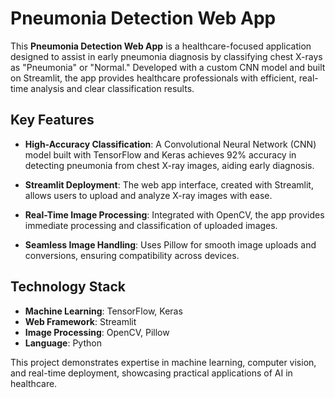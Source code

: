# Pneumonia Detection Web App

This **Pneumonia Detection Web App** is a healthcare-focused application designed to assist in early pneumonia diagnosis by classifying chest X-rays as "Pneumonia" or "Normal." Developed with a custom CNN model and built on Streamlit, the app provides healthcare professionals with efficient, real-time analysis and clear classification results.

## Key Features

- **High-Accuracy Classification**: A Convolutional Neural Network (CNN) model built with TensorFlow and Keras achieves 92% accuracy in detecting pneumonia from chest X-ray images, aiding early diagnosis.

- **Streamlit Deployment**: The web app interface, created with Streamlit, allows users to upload and analyze X-ray images with ease.

- **Real-Time Image Processing**: Integrated with OpenCV, the app provides immediate processing and classification of uploaded images.

- **Seamless Image Handling**: Uses Pillow for smooth image uploads and conversions, ensuring compatibility across devices.

## Technology Stack

- **Machine Learning**: TensorFlow, Keras
- **Web Framework**: Streamlit
- **Image Processing**: OpenCV, Pillow
- **Language**: Python

This project demonstrates expertise in machine learning, computer vision, and real-time deployment, showcasing practical applications of AI in healthcare.

